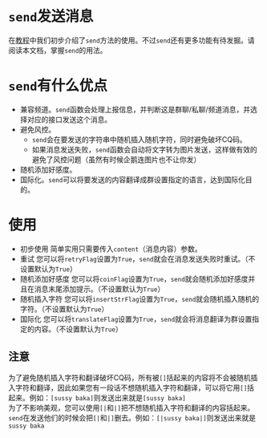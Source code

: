 # `send`发送消息
在[教程](guide/start)中我们初步介绍了`send`方法的使用。不过`send`还有更多功能有待发掘。请阅读本文档，掌握`send`的用法。  
  
# `send`有什么优点
- 兼容频道。`send`函数会处理上报信息，并判断这是群聊/私聊/频道消息，并选择对应的接口发送这个消息。  
- 避免风控。
  - `send`会在要发送的字符串中随机插入随机字符，同时避免破坏CQ码。
  - 如果消息发送失败，`send`函数会自动将文字转为图片发送，这样做有效的避免了风控问题（虽然有时候企鹅连图片也不让你发）
- 随机添加好感度。
- 国际化。`send`可以将要发送的内容翻译成群设置指定的语言，达到国际化目的。  
  
# 使用
- 初步使用
简单实用只需要传入`content`（消息内容）参数。
- 重试
您可以将`retryFlag`设置为`True`，`send`就会在消息发送失败时重试。（不设置默认为`True`）
- 随机添加好感度
您可以将`coinFlag`设置为`True`，`send`就会随机添加好感度并且在消息末尾添加提示。（不设置默认为`True`）
- 随机插入字符
您可以将`insertStrFlag`设置为`True`，`send`就会随机插入随机的字符。（不设置默认为`True`）
- 国际化
您可以将`translateFlag`设置为`True`，`send`就会将消息翻译为群设置指定的内容。（不设置默认为`True`）
## 注意
为了避免随机插入字符和翻译破坏CQ码，所有被`[]`括起来的内容将不会被随机插入字符和翻译，因此如果您有一段话不想随机插入字符和翻译，可以将它用`[]`括起来。例如：`[sussy baka]`则发送出来就是`[sussy baka]`  
为了不影响美观，您可以使用`[|`和`|]`把不想随机插入字符和翻译的内容括起来。`send`在发送他们的时候会把`[|`和`|]`删去。例如：`[|sussy baka|]`则发送出来就是`sussy baka`